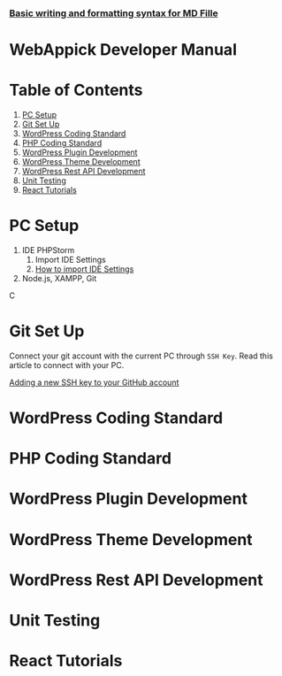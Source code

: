 ### [Basic writing and formatting syntax for MD Fille](https://docs.github.com/en/get-started/writing-on-github/getting-started-with-writing-and-formatting-on-github/basic-writing-and-formatting-syntax)
# WebAppick Developer Manual

# Table of Contents

1. [PC Setup](#pc-setup)
2. [Git Set Up](#github-set-up)
3. [WordPress Coding Standard](#wordpress-coding-standered)
4. [PHP Coding Standard](#php-coding-standered)
5. [WordPress Plugin Development](#wordpress-plugin-development)
6. [WordPress Theme Development](#wordpress-theme-development)
7. [WordPress Rest API Development](#wordpress-theme-development)
8. [Unit Testing](#wordpress-theme-development)
9. [React Tutorials](#react-tutorials)

# PC Setup
1. IDE PHPStorm
   1. Import IDE Settings 
   2. [How to import IDE Settings](https://www.jetbrains.com/help/phpstorm/sharing-your-ide-settings.html)
2. Node.js, XAMPP, Git

C

# Git Set Up
Connect your git account with the current PC through `SSH Key`. Read this article to connect with your PC.

[Adding a new SSH key to your GitHub account](https://docs.github.com/en/authentication/connecting-to-github-with-ssh/adding-a-new-ssh-key-to-your-github-account)

# WordPress Coding Standard

# PHP Coding Standard
# WordPress Plugin Development
# WordPress Theme Development
# WordPress Rest API Development
# Unit Testing
# React Tutorials








